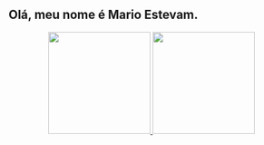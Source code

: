 ## Olá, meu nome é Mario Estevam.

<div align="center">
  <a href="https://github.com/mario-estevam">
  <img height="180em" src="https://github-readme-stats.vercel.app/api?username=mario-estevam&show_icons=true&theme=vue&include_all_commits=true"/>
  <img height="180em" src="https://github-readme-stats.vercel.app/api/top-langs/?username=mario-estevam&layout=compact&langs_count=7&theme=vue-dark"/>
</div>


<!---
mario-estevam/mario-estevam is a ✨ special ✨ repository because its `README.md` (this file) appears on your GitHub profile.
You can click the Preview link to take a look at your changes.
--->
